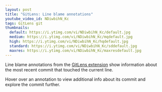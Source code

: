 ```yaml
---
layout: post
title: "GitLens: Line blame annotations"
youtube_video_id: NDiwbihN_Kc
tags: GitLens git
thumbnails:
  default: https://i.ytimg.com/vi/NDiwbihN_Kc/default.jpg
  medium: https://i.ytimg.com/vi/NDiwbihN_Kc/mqdefault.jpg
  high: https://i.ytimg.com/vi/NDiwbihN_Kc/hqdefault.jpg
  standard: https://i.ytimg.com/vi/NDiwbihN_Kc/sddefault.jpg
  maxres: https://i.ytimg.com/vi/NDiwbihN_Kc/maxresdefault.jpg
---
```


Line blame annotations from the [GitLens extension](https://marketplace.visualstudio.com/items?itemName=eamodio.gitlens) show information about the most recent commit that touched the current line.

Hover over an annotation to view additional info about its commit and explore the commit further.
